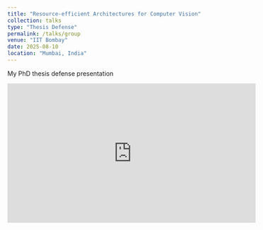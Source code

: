 ```yaml
---
title: "Resource-efficient Architectures for Computer Vision"
collection: talks
type: "Thesis Defense"
permalink: /talks/group
venue: "IIT Bombay"
date: 2025-08-10
location: "Mumbai, India"
---
```

My PhD thesis defense presentation


<iframe width="560" height="315" src="https://www.youtube.com/embed/ajZhpF6dteA?si=jj4GEDmTV4Umrq2T" title="YouTube video player" frameborder="0" allow="accelerometer; autoplay; clipboard-write; encrypted-media; gyroscope; picture-in-picture; web-share" referrerpolicy="strict-origin-when-cross-origin" allowfullscreen></iframe>